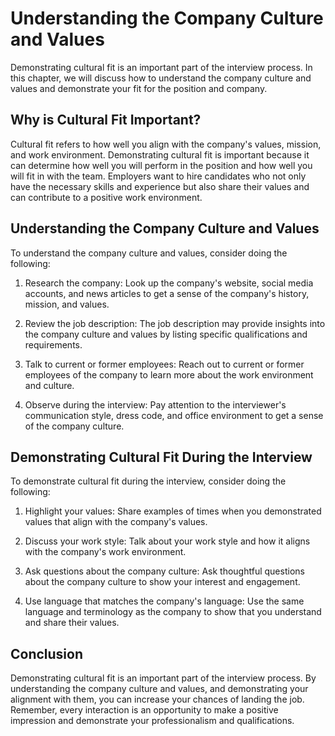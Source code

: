 Understanding the Company Culture and Values
===================================================================================

Demonstrating cultural fit is an important part of the interview process. In this chapter, we will discuss how to understand the company culture and values and demonstrate your fit for the position and company.

Why is Cultural Fit Important?
------------------------------

Cultural fit refers to how well you align with the company's values, mission, and work environment. Demonstrating cultural fit is important because it can determine how well you will perform in the position and how well you will fit in with the team. Employers want to hire candidates who not only have the necessary skills and experience but also share their values and can contribute to a positive work environment.

Understanding the Company Culture and Values
--------------------------------------------

To understand the company culture and values, consider doing the following:

1. Research the company: Look up the company's website, social media accounts, and news articles to get a sense of the company's history, mission, and values.

2. Review the job description: The job description may provide insights into the company culture and values by listing specific qualifications and requirements.

3. Talk to current or former employees: Reach out to current or former employees of the company to learn more about the work environment and culture.

4. Observe during the interview: Pay attention to the interviewer's communication style, dress code, and office environment to get a sense of the company culture.

Demonstrating Cultural Fit During the Interview
-----------------------------------------------

To demonstrate cultural fit during the interview, consider doing the following:

1. Highlight your values: Share examples of times when you demonstrated values that align with the company's values.

2. Discuss your work style: Talk about your work style and how it aligns with the company's work environment.

3. Ask questions about the company culture: Ask thoughtful questions about the company culture to show your interest and engagement.

4. Use language that matches the company's language: Use the same language and terminology as the company to show that you understand and share their values.

Conclusion
----------

Demonstrating cultural fit is an important part of the interview process. By understanding the company culture and values, and demonstrating your alignment with them, you can increase your chances of landing the job. Remember, every interaction is an opportunity to make a positive impression and demonstrate your professionalism and qualifications.
